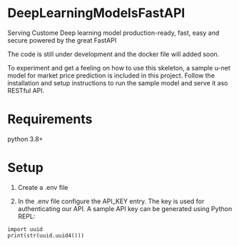 # DeepLearningModelsFastAPI
Serving Custome Deep learning model production-ready, fast, easy and secure powered by the great FastAPI

The code is still under development and the docker file will added soon.

To experiment and get a feeling on how to use this skeleton, a sample u-net model for market price prediction is included in this project. 
Follow the installation and setup instructions to run the sample model and serve it aso RESTful API.

# Requirements
python 3.8+

# Setup
1. Create a .env file

2. In the .env file configure the API_KEY entry. The key is used for authenticating our API.
A sample API key can be generated using Python REPL:
```
import uuid
print(str(uuid.uuid4()))
```
